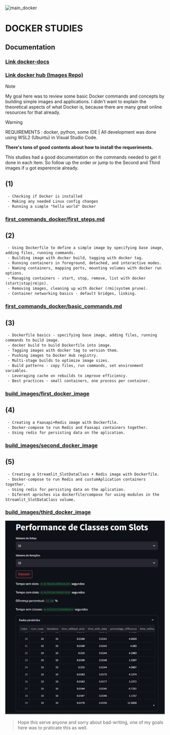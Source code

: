 ![main_docker](https://img.mandic.com.br/blog/2015/01/docker-image.png)

# DOCKER STUDIES


## Documentation

### [Link __docker-docs__  ](https://docs.docker.com/reference/cli/docker/container/run/)

### [Link __docker hub__  (Images Repo)](https://hub.docker.com)

> [!Note] 
>My goal here was to review some basic Docker commands and concepts by building simple images and applications. I didn't want to explain the theoretical aspects of what Docker is, because there are many great online resources for that already.


> [!WARNING] 
> REQUIREMENTS : docker, python, some IDE  | All development was done using WSL2 (Ubuntu) in Visual Studio Code.

**There's tons of good contents about how to install the requeriments.**

This studies had a good documentation on the commands needed to get it done in each item. So follow up the order or jump to the Second and Third images if u got experencie already.

## (1)
```
 - Checking if Docker is installed
 - Making any needed Linux config changes
 - Running a simple "hello world" Docker
```

###  [first_commands_docker/first_steps.md](https://github.com/Gabriel-Philot/docker_studies/blob/main/first_commands_docker/first_steps.md)

## (2)
```
 - Using Dockerfile to define a simple image by specifying base image, adding files, running commands.
 - Building image with docker build, tagging with docker tag.
 - Running containers in foreground, detached, and interactive modes.
 - Naming containers, mapping ports, mounting volumes with docker run options.
 - Managing containers - start, stop, remove, list with docker (start|stop|rm|ps).
 - Removing images, cleaning up with docker (rmi|system prune).
 - Container networking basics - default bridges, linking.
```

###  [first_commands_docker/basic_commands.md](https://github.com/Gabriel-Philot/docker_studies/blob/main/first_commands_docker/basic_commands.md)

## (3)
```
 - Dockerfile basics - specifying base image, adding files, running commands to build image.
 - docker build to build Dockerfile into image.
 - Tagging images with docker tag to version them.
 - Pushing images to Docker Hub registry.
 - Multi-stage builds to optimize image sizes.
 - Build patterns - copy files, run commands, set environment variables.
 - Leveraging cache on rebuilds to improve efficiency.
 - Best practices - small containers, one process per container.
```

### [build_images/first_docker_image](https://github.com/Gabriel-Philot/docker_studies/tree/main/build_images/first_docker_image)

## (4)
```
 - Creating a Faasapi+Redis image with Dockerfile.
 - Docker-compose to run Redis and Faasapi containers together.
 - Using redis for persisting data on the aplication.
```

###  [build_images/second_docker_image](https://github.com/Gabriel-Philot/docker_studies/tree/main/build_images/second_docker_image)

## (5)
```
 - Creating a Streamlit_SlotDataClass + Redis image with Dockerfile.
 - Docker-compose to run Redis and custumAplication containers together.
 - Using redis for persisting data on the aplication.
 - Diferent aproches via dockerfile/compose for using modules in the Streamlit_SlotDataClass volume.
```

###  [build_images/third_docker_image](https://github.com/Gabriel-Philot/docker_studies/tree/main/build_images/third_docker_image)



![main_app](https://github.com/Gabriel-Philot/docker_studies/blob/main/build_images/third_docker_image/docker_classSlot.png)


> Hope this serve anyone and sorry about bad-writing, one of my goals here was to praticate this as well.

